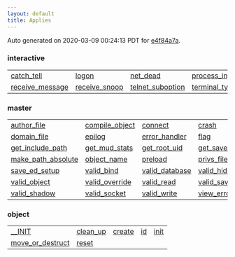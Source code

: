 ```yaml
---
layout: default
title: Applies
---
```


Auto generated on 2020-03-09 00:24:13 PDT for [e4f84a7a](https://github.com/fluffos/fluffos/tree/e4f84a7a).


### interactive

<table class='table table-condensed'>
<tr>
<td>
<a href='interactive/catch_tell.html'>catch_tell</a>
</td>
<td>
<a href='interactive/logon.html'>logon</a>
</td>
<td>
<a href='interactive/net_dead.html'>net_dead</a>
</td>
<td>
<a href='interactive/process_input.html'>process_input</a>
</td>
<td>
<a href='interactive/receive_environ.html'>receive_environ</a>
</td>
</tr>
<tr>
<td>
<a href='interactive/receive_message.html'>receive_message</a>
</td>
<td>
<a href='interactive/receive_snoop.html'>receive_snoop</a>
</td>
<td>
<a href='interactive/telnet_suboption.html'>telnet_suboption</a>
</td>
<td>
<a href='interactive/terminal_type.html'>terminal_type</a>
</td>
<td>
<a href='interactive/write_prompt.html'>write_prompt</a>
</td>
</tr>
</table>

### master

<table class='table table-condensed'>
<tr>
<td>
<a href='master/author_file.html'>author_file</a>
</td>
<td>
<a href='master/compile_object.html'>compile_object</a>
</td>
<td>
<a href='master/connect.html'>connect</a>
</td>
<td>
<a href='master/crash.html'>crash</a>
</td>
<td>
<a href='master/creator_file.html'>creator_file</a>
</td>
</tr>
<tr>
<td>
<a href='master/domain_file.html'>domain_file</a>
</td>
<td>
<a href='master/epilog.html'>epilog</a>
</td>
<td>
<a href='master/error_handler.html'>error_handler</a>
</td>
<td>
<a href='master/flag.html'>flag</a>
</td>
<td>
<a href='master/get_bb_uid.html'>get_bb_uid</a>
</td>
</tr>
<tr>
<td>
<a href='master/get_include_path.html'>get_include_path</a>
</td>
<td>
<a href='master/get_mud_stats.html'>get_mud_stats</a>
</td>
<td>
<a href='master/get_root_uid.html'>get_root_uid</a>
</td>
<td>
<a href='master/get_save_file_name.html'>get_save_file_name</a>
</td>
<td>
<a href='master/log_error.html'>log_error</a>
</td>
</tr>
<tr>
<td>
<a href='master/make_path_absolute.html'>make_path_absolute</a>
</td>
<td>
<a href='master/object_name.html'>object_name</a>
</td>
<td>
<a href='master/preload.html'>preload</a>
</td>
<td>
<a href='master/privs_file.html'>privs_file</a>
</td>
<td>
<a href='master/retrieve_ed_setup.html'>retrieve_ed_setup</a>
</td>
</tr>
<tr>
<td>
<a href='master/save_ed_setup.html'>save_ed_setup</a>
</td>
<td>
<a href='master/valid_bind.html'>valid_bind</a>
</td>
<td>
<a href='master/valid_database.html'>valid_database</a>
</td>
<td>
<a href='master/valid_hide.html'>valid_hide</a>
</td>
<td>
<a href='master/valid_link.html'>valid_link</a>
</td>
</tr>
<tr>
<td>
<a href='master/valid_object.html'>valid_object</a>
</td>
<td>
<a href='master/valid_override.html'>valid_override</a>
</td>
<td>
<a href='master/valid_read.html'>valid_read</a>
</td>
<td>
<a href='master/valid_save_binary.html'>valid_save_binary</a>
</td>
<td>
<a href='master/valid_seteuid.html'>valid_seteuid</a>
</td>
</tr>
<tr>
<td>
<a href='master/valid_shadow.html'>valid_shadow</a>
</td>
<td>
<a href='master/valid_socket.html'>valid_socket</a>
</td>
<td>
<a href='master/valid_write.html'>valid_write</a>
</td>
<td>
<a href='master/view_errors.html'>view_errors</a>
</td>
<td></td>
</tr>
</table>

### object

<table class='table table-condensed'>
<tr>
<td>
<a href='object/__INIT.html'>__INIT</a>
</td>
<td>
<a href='object/clean_up.html'>clean_up</a>
</td>
<td>
<a href='object/create.html'>create</a>
</td>
<td>
<a href='object/id.html'>id</a>
</td>
<td>
<a href='object/init.html'>init</a>
</td>
</tr>
<tr>
<td>
<a href='object/move_or_destruct.html'>move_or_destruct</a>
</td>
<td>
<a href='object/reset.html'>reset</a>
</td>
<td></td>
<td></td>
<td></td>
</tr>
</table>

